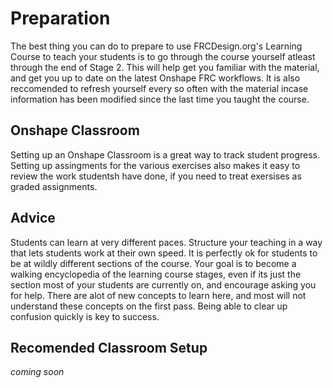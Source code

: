 # Preparation
The best thing you can do to prepare to use FRCDesign.org's Learning Course to teach your students is to go through the course yourself atleast through the end of Stage 2. This will help get you familiar with the material, and get you up to date on the latest Onshape FRC workflows. It is also reccomended to refresh yourself every so often with the material incase information has been modified since the last time you taught the course.

## Onshape Classroom
Setting up an Onshape Classroom is a great way to track student progress. Setting up assingments for the various exercises also makes it easy to review the work studentsh have done, if you need to treat exersises as graded assignments.

## Advice
Students can learn at very different paces. Structure your teaching in a way that lets students work at their own speed. It is perfectly ok for students to be at wildly different sections of the course. Your goal is to become a walking encyclopedia of the learning course stages, even if its just the section most of your students are currently on, and encourage asking you for help. There are alot of new concepts to learn here, and most will not understand these concepts on the first pass. Being able to clear up confusion quickly is key to success.

## Recomended Classroom Setup
*coming soon*